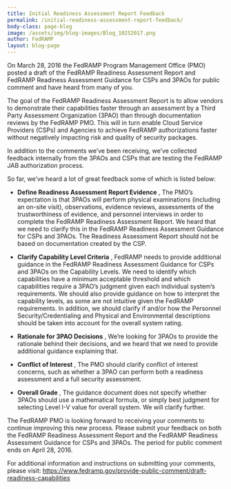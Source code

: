 ```yaml
---
title: Initial Readiness Assessment Report Feedback
permalink: /initial-readiness-assessment-report-feedback/
body-class: page-blog
image: /assets/img/blog-images/Blog_10252017.png
author: FedRAMP
layout: blog-page
---
```

On March 28, 2016 the FedRAMP Program Management Office (PMO) posted a draft of the FedRAMP Readiness Assessment Report and FedRAMP Readiness Assessment Guidance for CSPs and 3PAOs for public comment and have heard from many of you.

The goal of the FedRAMP Readiness Assessment Report is to allow vendors to demonstrate their capabilities faster through an assessment by a Third Party Assessment Organization (3PAO) than through documentation reviews by the FedRAMP PMO. This will in turn enable Cloud Service Providers (CSPs) and Agencies to achieve FedRAMP authorizations faster without negatively impacting risk and quality of security packages.

In addition to the comments we’ve been receiving, we’ve collected feedback internally from the 3PAOs and CSPs that are testing the FedRAMP JAB authorization process.

So far, we’ve heard a lot of great feedback some of which is listed below:

  * **Define Readiness Assessment Report Evidence** , The PMO’s expectation is that 3PAOs will perform physical examinations (including an on-site visit), observations, evidence reviews, assessments of the trustworthiness of evidence, and personnel interviews in order to complete the FedRAMP Readiness Assessment Report. We heard that we need to clarify this in the FedRAMP Readiness Assessment Guidance for CSPs and 3PAOs. The Readiness Assessment Report should not be based on documentation created by the CSP.

  * **Clarify Capability Level Criteria** , FedRAMP needs to provide additional guidance in the FedRAMP Readiness Assessment Guidance for CSPs and 3PAOs on the Capability Levels. We need to identify which capabilities have a minimum acceptable threshold and which capabilities require a 3PAO’s judgment given each individual system’s requirements. We should also provide guidance on how to interpret the capability levels, as some are not intuitive given the FedRAMP requirements. In addition, we should clarify if and/or how the Personnel Security/Credentialing and Physical and Environmental descriptions should be taken into account for the overall system rating.

  * **Rationale for 3PAO Decisions** , We’re looking for 3PAOs to provide the rationale behind their decisions, and we heard that we need to provide additional guidance explaining that.

  * **Conflict of Interest** , The PMO should clarify conflict of interest concerns, such as whether a 3PAO can perform both a readiness assessment and a full security assessment.

  * **Overall Grade** , The guidance document does not specify whether 3PAOs should use a mathematical formula, or simply best judgment for selecting Level I-V value for overall system. We will clarify further.

The FedRAMP PMO is looking forward to receiving your comments to continue improving this new process. Please submit your feedback on both the FedRAMP Readiness Assessment Report and the FedRAMP Readiness Assessment Guidance for CSPs and 3PAOs. The period for public comment ends on April 28, 2016.

For additional information and instructions on submitting your comments, please visit: https://www.fedramp.gov/provide-public-comment/draft-readiness-capabilities
